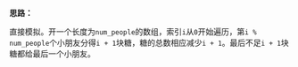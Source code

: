 **思路：**

直接模拟。开一个长度为`num_people`的数组，索引`i`从`0`开始遍历，第`i % num_people`个小朋友分得`i + 1`块糖，糖的总数相应减少`i + 1`。最后不足`i + 1`块糖都给最后一个小朋友。
